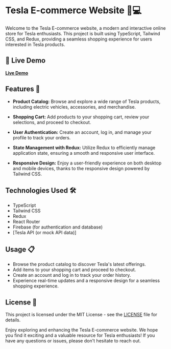 # Tesla E-commerce Website 🚗💻

Welcome to the Tesla E-commerce website, a modern and interactive online store for Tesla enthusiasts. This project is built using TypeScript, Tailwind CSS, and Redux, providing a seamless shopping experience for users interested in Tesla products.

## 🚀 Live Demo

[**Live Demo**](https://tesla-ecommerce.netlify.app)

## Features 🌟

- **Product Catalog:** Browse and explore a wide range of Tesla products, including electric vehicles, accessories, and merchandise.

- **Shopping Cart:** Add products to your shopping cart, review your selections, and proceed to checkout.

- **User Authentication:** Create an account, log in, and manage your profile to track your orders.

- **State Management with Redux:** Utilize Redux to efficiently manage application state, ensuring a smooth and responsive user interface.

- **Responsive Design:** Enjoy a user-friendly experience on both desktop and mobile devices, thanks to the responsive design powered by Tailwind CSS.

## Technologies Used 🛠️

- TypeScript
- Tailwind CSS
- Redux
- React Router
- Firebase (for authentication and database)
- [Tesla API (or mock API data)]


## Usage 📋

- Browse the product catalog to discover Tesla's latest offerings.
- Add items to your shopping cart and proceed to checkout.
- Create an account and log in to track your order history.
- Experience real-time updates and a responsive design for a seamless shopping experience.


## License 📝

This project is licensed under the MIT License - see the [LICENSE](LICENSE) file for details.

Enjoy exploring and enhancing the Tesla E-commerce website. We hope you find it exciting and a valuable resource for Tesla enthusiasts! If you have any questions or issues, please don't hesitate to reach out.



